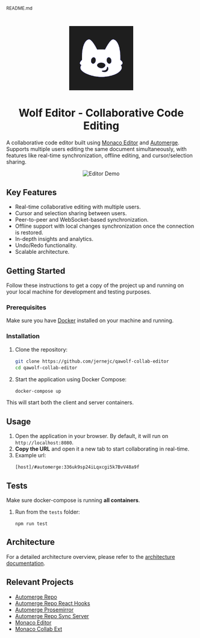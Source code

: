 <sub>README.md</sub>

<p align="center" style="margin: 40px 0px">
  <a href="https://www.qawolf.com/">
    <img alt="QA Wolf Logo" src="./assets/wolf-logo-dark.png" width="170" />
  </a>
</p>

<h1 align="center">
Wolf Editor - Collaborative Code Editing
</h1>

A collaborative code editor built using [Monaco Editor](https://microsoft.github.io/monaco-editor/) and [Automerge](https://automerge.org/). Supports multiple users editing the same document simultaneously, with features like real-time synchronization, offline editing, and cursor/selection sharing.

<p align="center">
  <img alt="Editor Demo" src="./assets/qa-wolf-demo_4.gif" />
</p>

## Key Features

- Real-time collaborative editing with multiple users.
- Cursor and selection sharing between users.
- Peer-to-peer and WebSocket-based synchronization.
- Offline support with local changes synchronization once the connection is restored.
- In-depth insights and analytics.
- Undo/Redo functionality.
- Scalable architecture.

## Getting Started

Follow these instructions to get a copy of the project up and running on your local machine for development and testing purposes.

### Prerequisites

Make sure you have [Docker](https://www.docker.com/products/docker-desktop) installed on your machine and running.

### Installation

1. Clone the repository:
    ```sh
    git clone https://github.com/jernejc/qawolf-collab-editor
    cd qawolf-collab-editor
    ```

2. Start the application using Docker Compose:
    ```sh
    docker-compose up
    ```

This will start both the client and server containers.

## Usage

1. Open the application in your browser. By default, it will run on `http://localhost:8080`.
2. **Copy the URL** and open it a new tab to start collaborating in real-time.
3. Example url:
    ```
    [host]/#automerge:336uk9sp24iLqxcgi5k7BvV48a9f
    ```

## Tests

Make sure docker-compose is running **all containers**.

1. Run from the `tests` folder:
    ```
    npm run test
    ```

## Architecture

For a detailed architecture overview, please refer to the [architecture documentation](./docs/architecture.md).

## Relevant Projects

- [Automerge Repo](https://github.com/automerge/automerge-repo)
- [Automerge Repo React Hooks](https://github.com/automerge/automerge-repo/tree/main/packages/automerge-repo-react-hooks)
- [Automerge Prosemirror](https://github.com/automerge/automerge-prosemirror)
- [Automerge Repo Sync Server](https://github.com/automerge/automerge-repo-sync-server)
- [Monaco Editor](https://github.com/microsoft/monaco-editor)
- [Monaco Collab Ext](https://github.com/convergencelabs/monaco-collab-ext/)
